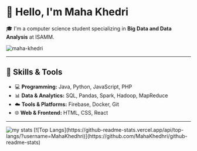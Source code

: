 # 👋 Hello, I'm Maha Khedri

🎓 I'm a computer science student specializing in **Big Data and Data Analysis** at ISAMM.  

<p align="left"> <img src="https://komarev.com/ghpvc/?username=maha-khedri&label=Profile%20views&color=0e75b6&style=flat" alt="maha-khedri" /> </p>

---

## 🔧 Skills & Tools

- 💻 **Programming:** Java, Python, JavaScript, PHP  
- 📊 **Data & Analytics:** SQL, Pandas, Spark, Hadoop, MapReduce  
- ☁️ **Tools & Platforms:** Firebase, Docker, Git  
- 🌐 **Web & Frontend:** HTML, CSS, React  

---
<img alt="my stats" src="https://github-readme-stats.vercel.app/api?username=MahaKhedhri"/>
[![Top Langs](https://github-readme-stats.vercel.app/api/top-langs/?username=MahaKhedhri)](https://github.com/MahaKhedhri/github-readme-stats)
